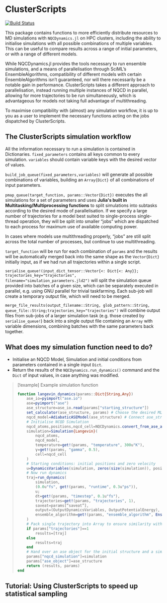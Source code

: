 # ClusterScripts

[![Build Status](https://github.com/alexsp32/ClusterScripts.jl/actions/workflows/CI.yml/badge.svg?branch=main)](https://github.com/alexsp32/ClusterScripts.jl/actions/workflows/CI.yml?query=branch%3Amain)

This package contains functions to more efficiently distribute resources to MD simulations with `NQCDynamics.jl` on HPC clusters, including the ability to initialise simulations with all possible combinations of multiple variables. This can be useful to compare results across a range of initial parameters, or with a range of different models. 


While NQCDynamics.jl provides the tools necessary to run ensemble simulations, and a means of parallelisation through SciML’s EnsembleAlgorithms, compatibility of different models with certain EnsembleAlgorithms isn’t guaranteed, nor will there necessarily be a notable gain in performance. ClusterScripts takes a different approach to parallelisation, instead running multiple instances of NQCD in parallel, allowing for more trajectories to be run simultaneously, which is advantageous for models not taking full advantage of multithreading. 

To maximise compatibility with (almost) any simulation workflow, it is up to you as a user to implement the necessary functions acting on the jobs dispatched by ClusterScripts. 

## The ClusterScripts simulation workflow
All the information necessary to run a simulation is contained in Dictionaries. 
`fixed_parameters` contains all keys common to every simulation. 
`variables` should contain variable keys with the desired vector of values. 

`build_job_queue(fixed_parameters,variables)` will generate all possible combinations of variables, building an `Array{Dict}` of all combinations of input parameters. 

`pmap_queue(target_function, params::Vector{Dict})` executes the all simulations for a set of parameters and uses **Julia's built in Multitasking/Multiprocessing functions** to split simulations into subtasks according to the desired mode of parallelisation. 
If we specify a large number of trajectories for a model best suited to single-process single-thread operation, they will be split into smaller “jobs” which are dispatched to each process for maximum use of available computing power. 

In cases where models use multithreading properly, “jobs” are still split across the total number of processes, but continue to use multithreading. 

`target_function` will be run for each combination of `params` and the results will be automatically merged back into the same shape as the `Vector{Dict}` initially input, as if we had run all trajectories within a single script. 


`serialise_queue!(input_dict_tensor::Vector{<: Dict{<: Any}}; trajectories_key="trajectories", filename="simulation_parameters.jld2")` will split the simulation queue provided into batches of a given size, which can be separately executed in parallel, e.g. using GNU parallel for trivial taskfarming. Each sub-job will create a temporary output file, which will need to be merged. 

`merge_file_results(output_filename::String, glob_pattern::String, queue_file::String;trajectories_key="trajectories")` will combine output files from sub-jobs of a larger simulation task (e.g. those created by `serialise_queue!`) back into a single output file containing an `Array` with variable dimensions, combining batches with the same parameters back together. 


## What does my simulation function need to do?
- Initialise an NQCD Model, Simulation and initial conditions from parameters contained in a single input `Dict`. 
- Return the results of the `NQCDynamics.run_dynamics()` command and the `Dict` of input values, in case anything was modified. 

> [!example] Example simulation function
> ```julia
> function langevin_dynamics(params::Dict{String,Any})
>     ase_io=pyimport("ase.io")
>     ase=pyimport("ase")
>     ase_structure=ase_io.read(params["starting_structure"]) 
>     set_calculator(ase_structure, params) # Choose the desired ML model type and attach its calculator to ase_structure
>     nqcd_model=AdiabaticASEModel(ase_structure) # Connect ase_structure calculator to NQCD
>     # Initialise NCQD Simulation
>     nqcd_atoms,positions,nqcd_cell=NQCDynamics.convert_from_ase_atoms(ase_structure)
>     simulation=Simulation{Langevin}(
>         nqcd_atoms, 
>         nqcd_model, 
>         temperature=get!(params, "temperature", 300u"K"),
>         γ=get!(params, "gamma", 0.5),
>         cell=nqcd_cell
>     )
>     # Starting conditions: initial positions and zero velocity
>     u=DynamicsVariables(simulation, zeros(size(simulation)), positions)
>     # Now run dynamics
>     traj=run_dynamics(
>         simulation,
>         (0.0u"fs", get!(params, "runtime", 0.3u"ps")),
>         u;
>         dt=get!(params, "timestep", 0.1u"fs"),
>         trajectories=get!(params, "trajectories", 1),
>         saveat=params[“saveat”], 
>         output=(OutputDynamicsVariables, OutputPotentialEnergy), # Positions, velocities and 
>         ensemble_algorithm=get!(params, "ensemble_algorithm", EnsembleSerial())
>     )
>     # Pack single trajectory into Array to ensure similarity with >1 trajectory
>     if params["trajectories"]==1
>         results=[traj]
>     else
>         results=traj
>     end
>     # Hand over an ase object for the initial structure and a simulation object for further evaluation
>     params["nqcd_simulation"]=simulation
>     params["ase_object"]=ase_structure
>     return (results, params)
> end
> ```

## Tutorial: Using ClusterScripts to speed up statistical sampling


